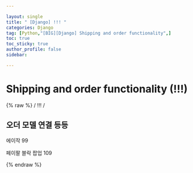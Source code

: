 ```yaml
---

layout: single
title: " [Django] !!! "
categories: Django
tag: [Python,"[BIG][Django] Shipping and order functionality",]
toc: true
toc_sticky: true
author_profile: false
sidebar:

---
```

# Shipping and order functionality (!!!)
{% raw %}
/ !!! /

## 오더 모델 연결 등등

에이작 
99

페이팔 블락 팝업
109

{% endraw %}
